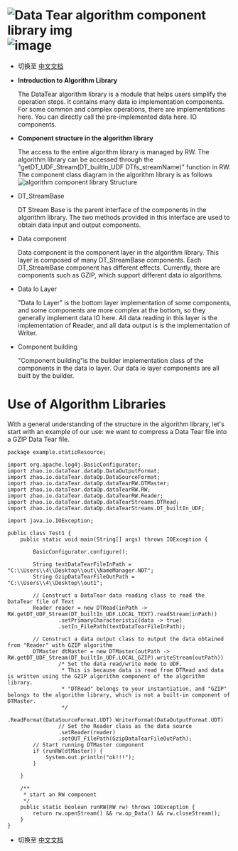 # ![Data Tear algorithm component library img](https://user-images.githubusercontent.com/113756063/193436746-c253b493-038d-41e7-82e7-da2ff942e30f.png) ![image](https://user-images.githubusercontent.com/113756063/193436759-34985e17-beb1-44c1-a8cb-a10fbaa23cd1.png)

- 切换至 [中文文档](https://github.com/BeardedManZhao/dataTear/blob/main/KnowledgeDocument/Data%20Tear%20algorithm%20component%20library-Chinese.md)
- **Introduction to Algorithm Library**

  The DataTear algorithm library is a module that helps users simplify the operation steps. It contains many data io implementation components. For some common and complex operations, there are implementations here. You can directly call the pre-implemented data here. IO components.
- **Component structure in the algorithm library**

  The access to the entire algorithm library is managed by RW. The algorithm library can be accessed through the "getDT_UDF_Stream(DT_builtIn_UDF DTfs_streamName)" function in RW. The component class diagram in the algorithm library is as follows
![algorithm component library Structure](https://user-images.githubusercontent.com/113756063/193436729-5509aefd-701b-46c9-85cb-22d1dc0520fe.png)
- DT_StreamBase

  DT Stream Base is the parent interface of the components in the algorithm library. The two methods provided in this interface are used to obtain data input and output components.
- Data component

  Data component is the component layer in the algorithm library. This layer is composed of many DT_StreamBase components. Each DT_StreamBase component has different effects. Currently, there are components such as GZIP, which support different data io algorithms. 
- Data Io Layer

  "Data Io Layer" is the bottom layer implementation of some components, and some components are more complex at the bottom, so they generally implement data IO here. All data reading in this layer is the implementation of Reader, and all data output is is the implementation of Writer.

- Component building
  
  "Component building"is the builder implementation class of the components in the data io layer. Our data io layer components are all built by the builder.

# Use of Algorithm Libraries
With a general understanding of the structure in the algorithm library, let's start with an example of our use: we want to compress a Data Tear file into a GZIP Data Tear file.
```
package example.staticResource;

import org.apache.log4j.BasicConfigurator;
import zhao.io.dataTear.dataOp.DataOutputFormat;
import zhao.io.dataTear.dataOp.DataSourceFormat;
import zhao.io.dataTear.dataOp.dataTearRW.DTMaster;
import zhao.io.dataTear.dataOp.dataTearRW.RW;
import zhao.io.dataTear.dataOp.dataTearRW.Reader;
import zhao.io.dataTear.dataOp.dataTearStreams.DTRead;
import zhao.io.dataTear.dataOp.dataTearStreams.DT_builtIn_UDF;

import java.io.IOException;

public class Test1 {
    public static void main(String[] args) throws IOException {

        BasicConfigurator.configure();

        String textDataTearFileInPath = "C:\\Users\\4\\Desktop\\out\\NameManager.NDT";
        String GzipDataTearFileOutPath = "C:\\Users\\4\\Desktop\\out1";

        // Construct a DataTear data reading class to read the DataTear file of Text
        Reader reader = new DTRead(inPath -> RW.getDT_UDF_Stream(DT_builtIn_UDF.LOCAL_TEXT).readStream(inPath))
                .setPrimaryCharacteristic(data -> true)
                .setIn_FilePath(textDataTearFileInPath);

        // Construct a data output class to output the data obtained from "Reader" with GZIP algorithm
        DTMaster dtMaster = new DTMaster(outPath -> RW.getDT_UDF_Stream(DT_builtIn_UDF.LOCAL_GZIP).writeStream(outPath))
                /* Set the data read/write mode to UDF.
                 * This is because data is read from DTRead and data is written using the GZIP algorithm component of the algorithm library.
                 * "DTRead" belongs to your instantiation, and "GZIP" belongs to the algorithm library, which is not a built-in component of DTMaster.
                 */
                .ReadFormat(DataSourceFormat.UDT).WriterFormat(DataOutputFormat.UDT)
                // Set the Reader class as the data source
                .setReader(reader)
                .setOUT_FilePath(GzipDataTearFileOutPath);
        // Start running DTMaster component
        if (runRW(dtMaster)) {
            System.out.println("ok!!!");
        }

    }

    /**
     * start an RW component
     */
    public static boolean runRW(RW rw) throws IOException {
        return rw.openStream() && rw.op_Data() && rw.closeStream();
    }
}
```
- 切换至 [中文文档](https://github.com/BeardedManZhao/dataTear/blob/main/KnowledgeDocument/Data%20Tear%20algorithm%20component%20library-Chinese.md)
